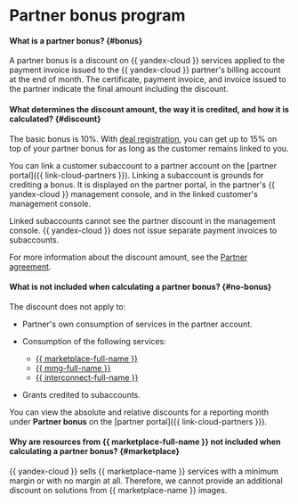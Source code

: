 # Partner bonus program

#### What is a partner bonus? {#bonus}

A partner bonus is a discount on {{ yandex-cloud }} services applied to the payment invoice issued to the {{ yandex-cloud }} partner's billing account at the end of month. The certificate, payment invoice, and invoice issued to the partner indicate the final amount including the discount.

#### What determines the discount amount, the way it is credited, and how it is calculated? {#discount}

The basic bonus is 10%. With [deal registration](../../partner/program/var-tools.md#deal-reg), you can get up to 15% on top of your partner bonus for as long as the customer remains linked to you.

You can link a customer subaccount to a partner account on the [partner portal]({{ link-cloud-partners }}). Linking a subaccount is grounds for crediting a bonus. It is displayed on the partner portal, in the partner's {{ yandex-cloud }} management console, and in the linked customer's management console.

Linked subaccounts cannot see the partner discount in the management console. {{ yandex-cloud }} does not issue separate payment invoices to subaccounts.

For more information about the discount amount, see the [Partner agreement](https://yandex.ru/legal/cloud_grant/?lang=ru).

#### What is not included when calculating a partner bonus? {#no-bonus}

The discount does not apply to:

* Partner's own consumption of services in the partner account.
* Consumption of the following services:

  * [{{ marketplace-full-name }}](/marketplace)
  * [{{ mmg-full-name }}](../../storedoc/)
  * [{{ interconnect-full-name }}](../../interconnect/)

* Grants credited to subaccounts.

You can view the absolute and relative discounts for a reporting month under **Partner bonus** on the [partner portal]({{ link-cloud-partners }}).

#### Why are resources from {{ marketplace-full-name }} not included when calculating a partner bonus? {#marketplace}

{{ yandex-cloud }} sells {{ marketplace-name }} services with a minimum margin or with no margin at all. Therefore, we cannot provide an additional discount on solutions from {{ marketplace-name }} images.
